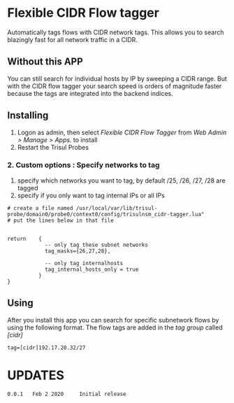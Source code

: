 # Flexible CIDR Flow tagger

Automatically tags flows with CIDR network tags. This allows you to search blazingly fast for
all network traffic in a CIDR.

## Without this APP

You can still search for individual hosts by IP by sweeping a CIDR range. But with the 
CIDR flow tagger your search speed is orders of magnitude faster because the tags are 
integrated into the backend indices. 


## Installing 

1. Logon as admin, then select _Flexible CIDR Flow Tagger_ from  _Web Admin > Manage > Apps._ to install
2. Restart the Trisul Probes 

### 2. Custom options : Specify networks to tag 


 1. specify which networks you want to tag, by default /25, /26, /27, /28 are tagged 
 1. specify if you only want to tag internal IPs or all IPs 

````
# create a file named /usr/local/var/lib/trisul-probe/domain0/probe0/context0/config/trisulnsm_cidr-tagger.lua"
# put the lines below in that file 


return    {
		  	-- only tag these subnet networks
            tag_masks={26,27,28},

			-- only tag internalhosts 
		    tag_internal_hosts_only = true
          } 
} 

````

## Using 

After you install this app you can search for specific subnetwork flows by using the following format. The flow tags are 
added in the _tag group_ called _[cidr]_

```
tag=[cidr]192.17.20.32/27 
```


UPDATES
=======

````
0.0.1   Feb 2 2020     Initial release 
````


